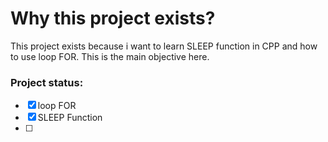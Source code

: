 # Why this project exists?

This project exists because i want to learn SLEEP function in CPP and how to use loop FOR. This is the main objective here.

### Project status:

- [x] loop FOR  
- [x] SLEEP Function
- [ ] 
